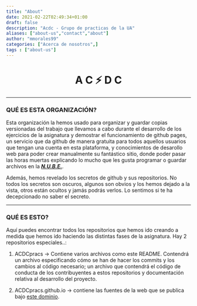 ```yaml
---
title: "About"
date: 2021-02-22T02:49:34+01:00
draft: false
description: "Acdc - Grupo de practicas de la UA"
aliases: ["about-us","contact","about"]
author: "mmorales99"
categories: ["Acerca de nosotros",] 
tags : ["about-us"]
---
```


# <h1 align="center"> A C :zap: D C</h1>  
  
***

### QUÉ ES ESTA ORGANIZACIÓN?  

Esta organización la hemos usado para organizar y guardar copias versionadas del trabajo que llevamos a cabo durante el desarrollo de los ejercicios de la asignatura y demostrar el funcionamiento de github pages, un servicio que da github de manera gratuita para todos aquellos usuarios que tengan una cuenta en esta plataforma, y conocimientos de desarollo web para poder crear manualmente su fantástico sitio, donde poder pasar las horas muertas explicando lo mucho que les gusta programar o guardar archivos en la [___N.U.B.E.___](https://azure.microsoft.com/en-us/overview/what-is-the-cloud/ "Eso que se sabe que es pero que no se sabe que es pero es pero no.").  

Además, hemos revelado los secretos de github y sus repositorios. No todos los secretos son oscuros, algunos son obvios y los hemos dejado a la vista, otros están ocultos y jamás podrás verlos. Lo sentimos si te ha decepcionado no saber el secreto. 


---  


### QUÉ ES ESTO?  

Aquí puedes encontrar todos los repositorios que hemos ido creando a medida que hemos ido haciendo las distintas fases de la asignatura.
Hay 2 repositorios especiales..:

1. ACDCpracs -> Contiene varios archivos como este README. Contendrá un archivo especificando cómo se han de hacer los commits y los cambios al código necesario; un archivo que contendrá el código de conducta de los contribuyentes a estos repositorios y documentación relativa al desarrollo del proyecto.

2. ACDCpracs.github.io -> contiene las fuentes de la web que se publica bajo [este dominio](https://acdcpracs.github.io).